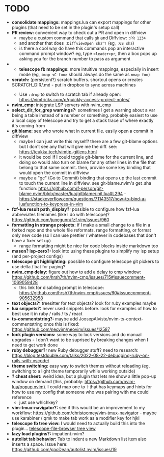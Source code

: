 # TODO
* **consolidate mappings:** mappings.lua can export mappings for other plugins (that need to be set in the plugin's setup call)
* **PR review:** convenient way to check out a PR and open in diffview
  * maybe a custom command that calls `gh` and Diffview: `:PR 1234`
  * and another that does `:DiffviewOpen sha^!` (eg, `:GS sha`)
  * is there a cool way do have this commands pop an interactive command prompt window? eg, type `<leader>pr`, then a box pops up asking you for the branch number to pass as argument
* * **telescope fb mappings:** more intuitive mappings, especially in insert mode (eg, `imap <C-foo>` should always do the same as `nmap foo`)
* **scratch:** (persistent?) scratch buffers. shortcut opens or creates SCRATCH_DIR/<project>.md - put in dropbox to sync across machines
  * Use `:drop` to switch to scratch tab if already open: https://vimtricks.com/p/quickly-access-project-notes/
* **nvim_cmp:** integrate LSP servers with nvim_cmp
* **select_dir_for_grep warnings?:** sometimes I get a warning about a var being a table instead of a number or something. probably easiest to use a local copy of telescope and try to get a stack trace of where exactly it's coming from
* **git blame:** see who wrote what in current file. easily open a commit in diffview
  * maybe I can just write this myself? there are a few git-blame options but I don't see any that will give me the diff. see: https://teukka.tech/vimtip-gitlens.html
  * it would be cool if I could toggle git-blame for the current line, and doing so would also turn on blame for any other lines in the file that belong to that same commit. then, provide some key binding that would open the commit in diffview
  * maybe a "gc" (Go to Commit) binding that opens up the last commit to touch the current line in diffview. see git-blame.nvim's get_sha function: https://github.com/f-person/git-blame.nvim/blob/master/lua/gitblame/init.lua#L294  - https://stackoverflow.com/questions/71143517/how-to-bind-a-luafunction-to-keypress-in-vim
* **fzf-lua result path_display?:** possible to configure how fzf-lua abbreviates filenames (like I do with telescope)? https://github.com/junegunn/fzf.vim/issues/960
* **formatting in strange projects:** if I make a small change to a file in a forked repo and the whole file reformats. range formatting, or format only new code (so I can use prettier / whatever in codebases that don't have a fixer set up)
  * range formatting might be nice for code blocks inside markdown too
* **mason? lsp-zero?:** look into using these plugins to simplify my lsp setup (and per-project configs)
* **telescope git highlighting:** possible to configure telescope git pickers to use delta / bat for paging?
* **nvim_cmp delay:** figure out how to add a delay to cmp window: https://github.com/hrsh7th/nvim-cmp/issues/715#issuecomment-1069059428
  * this link for disabling prompt in telescope: https://github.com/hrsh7th/nvim-cmp/issues/60#issuecomment-905632958
* **text objects?:** treesitter for text objects? look for ruby examples maybe
* **lua snippets?:** never used snippets before. look for examples of how to best use it in ruby / rails / ts / react
* **ts-commentstring?:** maybe add JoosepAlviste/nvim-ts-context-commentstring once this is fixed: https://github.com/neovim/neovim/issues/12587
* **lock plugin versions:** some way to lock versions and do manual upgrades - I don't want to be suprised by breaking changes when I need to get work done
* **ruby debugger?:** new Ruby debugger stuff? need to research: https://blog.testdouble.com/talks/2022-08-22-debugging-ruby-on-rails-with-vscode/
* **theme switching:** easy way to switch themes without reloading (eg, switching to a light theme temporarily while working outside)
* **? cheat sheet:** weird idea, but a plugin that lets me show a little pop-up window on demand (this, probably: https://github.com/nvim-lua/popup.nvim). I could map one to `?` that has keymaps and hints for how to use my config that someone who was pairing with me could reference
  * just use whichkey?
* **vim-tmux-navigator?:** see if this would be an improvement to my workflow: https://github.com/christoomey/vim-tmux-navigator - maybe use karabiner / qmk to make tab work as a modifier key for hjkl
* **telescope fb tree view:** I would need to actually build this into the plugin... [telescope-file-browser tree view](https://github.com/nvim-telescope/telescope-file-browser.nvim/issues/165#issuecomment-1242515366)
* **lazy load plugins?:** impatient.nvim?
* **autolist tab behavior:** Tab to indent a new Markdown list item also inserts a space. Issue here: https://github.com/gaoDean/autolist.nvim/issues/19
